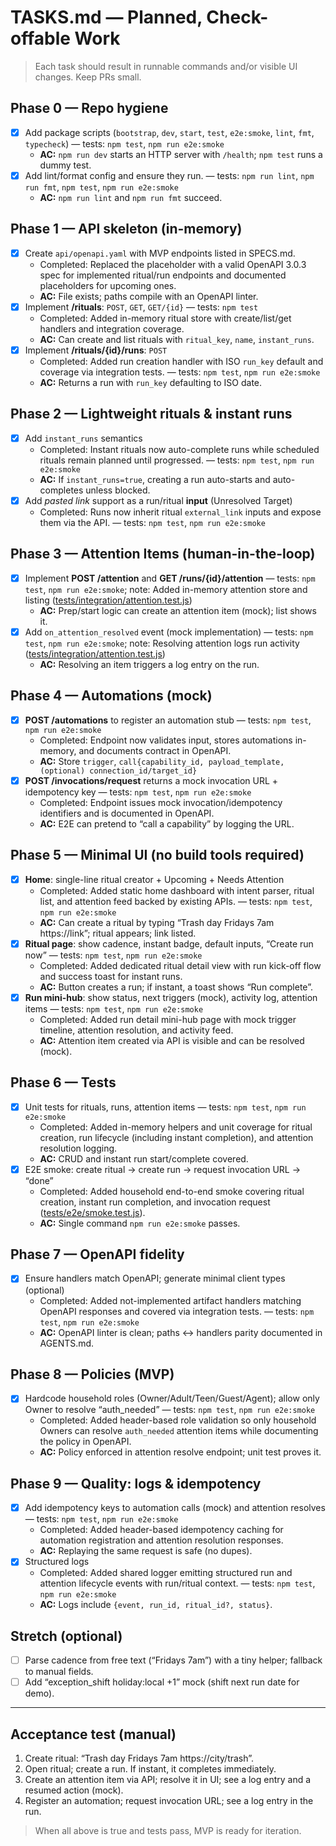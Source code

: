 # TASKS.md — Planned, Check-offable Work

> Each task should result in runnable commands and/or visible UI changes. Keep PRs small.

## Phase 0 — Repo hygiene

- [x] Add package scripts (`bootstrap`, `dev`, `start`, `test`, `e2e:smoke`, `lint`, `fmt`, `typecheck`) — tests: `npm test`, `npm run e2e:smoke`
  - **AC:** `npm run dev` starts an HTTP server with `/health`; `npm test` runs a dummy test.
- [x] Add lint/format config and ensure they run. — tests: `npm run lint`, `npm run fmt`, `npm test`, `npm run e2e:smoke`
  - **AC:** `npm run lint` and `npm run fmt` succeed.

## Phase 1 — API skeleton (in-memory)

- [x] Create `api/openapi.yaml` with MVP endpoints listed in SPECS.md.
  - Completed: Replaced the placeholder with a valid OpenAPI 3.0.3 spec for implemented ritual/run endpoints and documented placeholders for upcoming ones.
  - **AC:** File exists; paths compile with an OpenAPI linter.
- [x] Implement **/rituals**: `POST`, `GET`, `GET/{id}` — tests: `npm test`
  - Completed: Added in-memory ritual store with create/list/get handlers and integration coverage.
  - **AC:** Can create and list rituals with `ritual_key`, `name`, `instant_runs`.
- [x] Implement **/rituals/{id}/runs**: `POST`
  - Completed: Added run creation handler with ISO `run_key` default and coverage via integration tests. — tests: `npm test`, `npm run e2e:smoke`
  - **AC:** Returns a run with `run_key` defaulting to ISO date.

## Phase 2 — Lightweight rituals & instant runs

- [x] Add `instant_runs` semantics
  - Completed: Instant rituals now auto-complete runs while scheduled rituals remain planned until progressed. — tests: `npm test`, `npm run e2e:smoke`
  - **AC:** If `instant_runs=true`, creating a run auto-starts and auto-completes unless blocked.
- [x] Add _pasted link_ support as a run/ritual **input** (Unresolved Target)
  - Completed: Runs now inherit ritual `external_link` inputs and expose them via the API. — tests: `npm test`, `npm run e2e:smoke`

## Phase 3 — Attention Items (human-in-the-loop)

- [x] Implement **POST /attention** and **GET /runs/{id}/attention** — tests: `npm test`, `npm run e2e:smoke`; note: Added in-memory attention store and listing ([tests/integration/attention.test.js](tests/integration/attention.test.js))
  - **AC:** Prep/start logic can create an attention item (mock); list shows it.
- [x] Add `on_attention_resolved` event (mock implementation) — tests: `npm test`, `npm run e2e:smoke`; note: Resolving attention logs run activity ([tests/integration/attention.test.js](tests/integration/attention.test.js))
  - **AC:** Resolving an item triggers a log entry on the run.

## Phase 4 — Automations (mock)

- [x] **POST /automations** to register an automation stub — tests: `npm test`, `npm run e2e:smoke`
  - Completed: Endpoint now validates input, stores automations in-memory, and documents contract in OpenAPI.
  - **AC:** Store `trigger`, `call{capability_id, payload_template, (optional) connection_id/target_id}`
- [x] **POST /invocations/request** returns a mock invocation URL + idempotency key — tests: `npm test`, `npm run e2e:smoke`
  - Completed: Endpoint issues mock invocation/idempotency identifiers and is documented in OpenAPI.
  - **AC:** E2E can pretend to “call a capability” by logging the URL.

## Phase 5 — Minimal UI (no build tools required)

- [x] **Home**: single-line ritual creator + Upcoming + Needs Attention
  - Completed: Added static home dashboard with intent parser, ritual list, and attention feed backed by existing APIs. — tests: `npm test`, `npm run e2e:smoke`
  - **AC:** Can create a ritual by typing “Trash day Fridays 7am https://link”; ritual appears; link listed.
- [x] **Ritual page**: show cadence, instant badge, default inputs, “Create run now” — tests: `npm test`, `npm run e2e:smoke`
  - Completed: Added dedicated ritual detail view with run kick-off flow and success toast for instant runs.
  - **AC:** Button creates a run; if instant, a toast shows “Run complete”.
- [x] **Run mini-hub**: show status, next triggers (mock), activity log, attention items — tests: `npm test`, `npm run e2e:smoke`
  - Completed: Added run detail mini-hub page with mock trigger timeline, attention resolution, and activity feed.
  - **AC:** Attention item created via API is visible and can be resolved (mock).

## Phase 6 — Tests

- [x] Unit tests for rituals, runs, attention items — tests: `npm test`, `npm run e2e:smoke`
  - Completed: Added in-memory helpers and unit coverage for ritual creation, run lifecycle (including instant completion), and attention resolution logging.
  - **AC:** CRUD and instant run start/complete covered.
- [x] E2E smoke: create ritual → create run → request invocation URL → “done”
  - Completed: Added household end-to-end smoke covering ritual creation, instant run completion, and invocation request ([tests/e2e/smoke.test.js](tests/e2e/smoke.test.js)).
  - **AC:** Single command `npm run e2e:smoke` passes.

## Phase 7 — OpenAPI fidelity

- [x] Ensure handlers match OpenAPI; generate minimal client types (optional)
  - Completed: Added not-implemented artifact handlers matching OpenAPI responses and covered via integration tests. — tests: `npm test`, `npm run e2e:smoke`
  - **AC:** OpenAPI linter is clean; paths ↔ handlers parity documented in AGENTS.md.

## Phase 8 — Policies (MVP)

- [x] Hardcode household roles (Owner/Adult/Teen/Guest/Agent); allow only Owner to resolve “auth_needed” — tests: `npm test`, `npm run e2e:smoke`
  - Completed: Added header-based role validation so only household Owners can resolve `auth_needed` attention items while documenting the policy in OpenAPI.
  - **AC:** Policy enforced in attention resolve endpoint; unit test proves it.

## Phase 9 — Quality: logs & idempotency

- [x] Add idempotency keys to automation calls (mock) and attention resolves — tests: `npm test`, `npm run e2e:smoke`
  - Completed: Added header-based idempotency caching for automation registration and attention resolution responses.
  - **AC:** Replaying the same request is safe (no dupes).
- [x] Structured logs
  - Completed: Added shared logger emitting structured run and attention lifecycle events with run/ritual context. — tests: `npm test`, `npm run e2e:smoke`
  - **AC:** Logs include `{event, run_id, ritual_id?, status}`.

## Stretch (optional)

- [ ] Parse cadence from free text (“Fridays 7am”) with a tiny helper; fallback to manual fields.
- [ ] Add “exception_shift holiday:local +1” mock (shift next run date for demo).

---

## Acceptance test (manual)

1. Create ritual: “Trash day Fridays 7am https://city/trash”.
2. Open ritual; create a run. If instant, it completes immediately.
3. Create an attention item via API; resolve it in UI; see a log entry and a resumed action (mock).
4. Register an automation; request invocation URL; see a log entry in the run.

> When all above is true and tests pass, MVP is ready for iteration.
